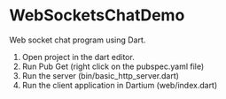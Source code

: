 WebSocketsChatDemo
==================

Web socket chat program using Dart.

1. Open project in the dart editor.
2. Run Pub Get (right click on the pubspec.yaml file)
3. Run the server (bin/basic_http_server.dart)
4. Run the client application in Dartium (web/index.dart)
